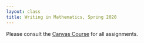 ```yaml
---
layout: class
title: Writing in Mathematics, Spring 2020
---
```


Please consult the [Canvas Course](https://ncf.instructure.com/courses/4743) for all assignments.
